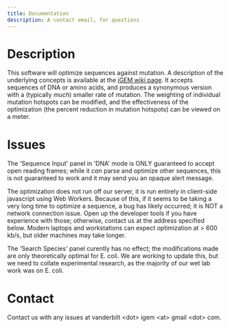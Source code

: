 ```yaml
---
title: Documentation
description: A contact email, for questions
---
```


# Description

This software will optimize sequences against mutation. A description of the underlying concepts is available at the [iGEM wiki page](https://2015.igem.org/Team:Vanderbilt). It accepts sequences of DNA or amino acids, and produces a synonymous version with a (typically *much*) smaller rate of mutation. The weighting of individual mutation hotspots can be modified, and the effectiveness of the optimization (the percent reduction in mutation hotspots) can be viewed on a meter.

# Issues

The 'Sequence Input' panel in 'DNA' mode is ONLY guaranteed to accept open reading frames; while it *can* parse and optimize other sequences, this is not guaranteed to work and it may send you an opaque alert message.

The optimization does not run off our server, it is run entirely in client-side javascript using Web Workers. Because of this, if it seems to be taking a very long time to optimize a sequence, a bug has likely occurred; it is NOT a network connection issue. Open up the developer tools if you have experience with those; otherwise, contact us at the address specified below. Modern laptops and workstations can expect optimization at &gt; 600 kb/s, but older machines may take longer.

The 'Search Species' panel curently has no effect; the modifications made are only theoretically optimal for E. coli. We are working to update this, but we need to collate experimental research, as the majority of our wet lab work was on E. coli.

# Contact

Contact us with any issues at vanderbilt &lt;dot&gt; igem &lt;at&gt; gmail &lt;dot&gt; com.
